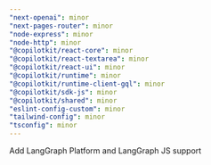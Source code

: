 ```yaml
---
"next-openai": minor
"next-pages-router": minor
"node-express": minor
"node-http": minor
"@copilotkit/react-core": minor
"@copilotkit/react-textarea": minor
"@copilotkit/react-ui": minor
"@copilotkit/runtime": minor
"@copilotkit/runtime-client-gql": minor
"@copilotkit/sdk-js": minor
"@copilotkit/shared": minor
"eslint-config-custom": minor
"tailwind-config": minor
"tsconfig": minor
---
```


Add LangGraph Platform and LangGraph JS support
